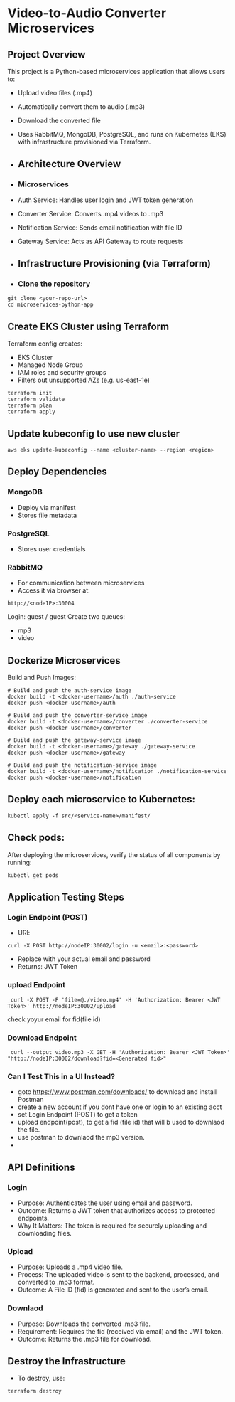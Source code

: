# Video-to-Audio Converter Microservices
## Project Overview
This project is a Python-based microservices application that allows users to:
- Upload video files (.mp4)
- Automatically convert them to audio (.mp3)
- Download the converted file
- Uses RabbitMQ, MongoDB, PostgreSQL, and runs on Kubernetes (EKS) with infrastructure provisioned via Terraform.

- ## Architecture Overview
- ### Microservices
- Auth Service: Handles user login and JWT token generation
- Converter Service: Converts .mp4 videos to .mp3
- Notification Service: Sends email notification with file ID
- Gateway Service: Acts as API Gateway to route requests

- ## Infrastructure Provisioning (via Terraform)
- ### Clone the repository
 ```
git clone <your-repo-url>
cd microservices-python-app
```
## Create EKS Cluster using Terraform
Terraform config creates:
- EKS Cluster
- Managed Node Group
- IAM roles and security groups
- Filters out unsupported AZs (e.g. us-east-1e)
```
terraform init
terraform validate
terraform plan
terraform apply
```
## Update kubeconfig to use new cluster
```
aws eks update-kubeconfig --name <cluster-name> --region <region>
```
## Deploy Dependencies
### MongoDB
- Deploy via manifest
- Stores file metadata
### PostgreSQL
- Stores user credentials
### RabbitMQ
- For communication between microservices
- Access it via browser at:
```
http://<nodeIP>:30004
```
Login: guest / guest
Create two queues:
- mp3
- video
## Dockerize Microservices
Build and Push Images:
```
# Build and push the auth-service image
docker build -t <docker-username>/auth ./auth-service
docker push <docker-username>/auth

# Build and push the converter-service image
docker build -t <docker-username>/converter ./converter-service
docker push <docker-username>/converter

# Build and push the gateway-service image
docker build -t <docker-username>/gateway ./gateway-service
docker push <docker-username>/gateway

# Build and push the notification-service image
docker build -t <docker-username>/notification ./notification-service
docker push <docker-username>/notification
```
## Deploy each microservice to Kubernetes:
```
kubectl apply -f src/<service-name>/manifest/
```
## Check pods:
After deploying the microservices, verify the status of all components by running:
```
kubectl get pods
```
## Application Testing Steps
### Login Endpoint (POST)
- URl:
```
curl -X POST http://nodeIP:30002/login -u <email>:<password>
```
- Replace with your actual email and password
- Returns: JWT Token
### upload Endpoint
```
 curl -X POST -F 'file=@./video.mp4' -H 'Authorization: Bearer <JWT Token>' http://nodeIP:30002/upload
```
check yoyur email for fid(file id)
### Download Endpoint
```
 curl --output video.mp3 -X GET -H 'Authorization: Bearer <JWT Token>' "http://nodeIP:30002/download?fid=<Generated fid>"
```
### Can I Test This in a UI Instead?
- goto https://www.postman.com/downloads/ to download and install Postman
- create a new account if you dont have one or login to an existing acct
- set Login Endpoint (POST) to get a token
- upload endpoint(post), to get a fid (file id) that will b used to downlaod the file.
- use postman to downlaod the mp3 version.
- 
## API Definitions
### Login
- Purpose: Authenticates the user using email and password.
- Outcome: Returns a JWT token that authorizes access to protected endpoints.
- Why It Matters: The token is required for securely uploading and downloading files.
### Upload
- Purpose: Uploads a .mp4 video file.
- Process: The uploaded video is sent to the backend, processed, and converted to .mp3 format.
- Outcome: A File ID (fid) is generated and sent to the user’s email.
### Downlaod
- Purpose: Downloads the converted .mp3 file.
- Requirement: Requires the fid (received via email) and the JWT token.
- Outcome: Returns the .mp3 file for download.
## Destroy the Infrastructure
- To destroy, use:
```
terraform destroy
```
